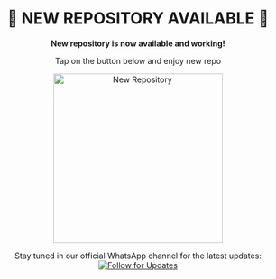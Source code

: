 <h1 align="center">🚧 NEW REPOSITORY AVAILABLE 🚧</h1>

<p align="center">
  <strong>New repository is now available and working!</strong>  
</p>

<p align="center">
  Tap on the button below and enjoy new repo
</p>

<p align="center">
  <a href="https://github.com/ibrahimadams254/BWM-XMD-QUANTUM">
    <img src="https://img.shields.io/badge/NEW_REPOSITORY-blue?style=for-the-badge&logo=github" 
    alt="New Repository" width="300"/>
  </a>
</p>

<p align="center">
  Stay tuned in our official WhatsApp channel for the latest updates:  
  <a href="https://whatsapp.com/channel/0029VaZuGSxEawdxZK9CzM0Y">
    <img src="https://img.shields.io/badge/FOLLOW_FOR_UPDATES-red?style=flat-square&logo=whatsapp" 
    alt="Follow for Updates"/>
  </a>
</p>

